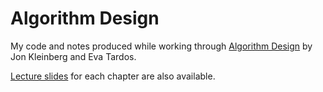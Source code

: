# Algorithm Design

My code and notes produced while working through [Algorithm Design](http://www.aw-bc.com/info/kleinberg/) by Jon Kleinberg and Eva Tardos.

[Lecture slides](http://www.cs.princeton.edu/~wayne/kleinberg-tardos/) for each
chapter are also available.
